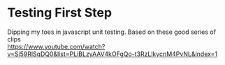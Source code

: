 # Testing First Step
Dipping my toes in javascript unit testing. Based on these good series of clips  
https://www.youtube.com/watch?v=Si59RlSqDQ0&list=PLiBLzyAAV4kOFgQo-t3RzLlkycnM4PvNL&index=1
